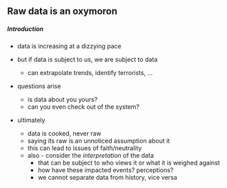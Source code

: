 ## Raw data is an oxymoron

##### Introduction

- data is increasing at a dizzying pace
- but if data is subject to us, we are subject to data
  - can extrapolate trends, identify terrorists, ...
- questions arise
  - is data about you yours?
  - can you even check out of the system?
  
- ultimately
  - data is cooked, never raw
  - saying its raw is an unnoticed assumption about it
  - this can lead to issues of faith/neutrality
  - also - consider the _interpretation_ of the data
    - that can be subject to who views it or what it is weighed against
    - how have these impacted events? perceptions?
    - we cannot separate data from history, vice versa

